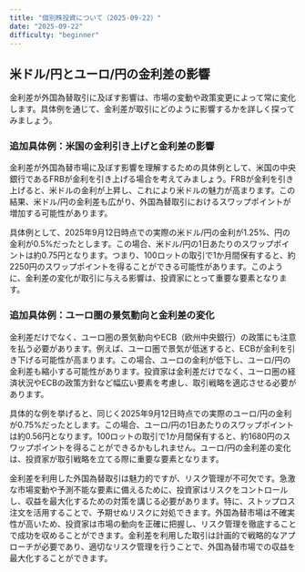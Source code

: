 ```yaml
---
title: "個別株投資について（2025-09-22）"
date: "2025-09-22"
difficulty: "beginner"
---
```


## 米ドル/円とユーロ/円の金利差の影響

金利差が外国為替取引に及ぼす影響は、市場の変動や政策変更によって常に変化します。具体例を通じて、金利差が取引にどのように影響するかを詳しく探ってみましょう。

### 追加具体例：米国の金利引き上げと金利差の影響

金利差が外国為替市場に及ぼす影響を理解するための具体例として、米国の中央銀行であるFRBが金利を引き上げる場合を考えてみましょう。FRBが金利を引き上げると、米ドルの金利が上昇し、これにより米ドルの魅力が高まります。この結果、米ドル/円の金利差も広がり、外国為替取引におけるスワップポイントが増加する可能性があります。

具体例として、2025年9月12日時点での実際の米ドル/円の金利が1.25%、円の金利が0.5%だったとします。この場合、米ドル/円の1日あたりのスワップポイントは約0.75円となります。つまり、100ロットの取引で1か月間保有すると、約2250円のスワップポイントを得ることができる可能性があります。このように、金利差の変化が取引に与える影響は、投資家にとって重要な要素となります。

### 追加具体例：ユーロ圏の景気動向と金利差の変化

金利差だけでなく、ユーロ圏の景気動向やECB（欧州中央銀行）の政策にも注意を払う必要があります。例えば、ユーロ圏で景気が低迷すると、ECBが金利を引き下げる可能性が高まります。この場合、ユーロの金利が低下し、ユーロ/円の金利差も縮小する可能性があります。投資家は金利差だけでなく、ユーロ圏の経済状況やECBの政策方針など幅広い要素を考慮し、取引戦略を適応させる必要があります。

具体的な例を挙げると、同じく2025年9月12日時点での実際のユーロ/円の金利が0.75%だったとします。この場合、ユーロ/円の1日あたりのスワップポイントは約0.56円となります。100ロットの取引で1か月間保有すると、約1680円のスワップポイントを得ることができるかもしれません。ユーロ/円の金利差の変化は、投資家が取引戦略を立てる際に重要な要素となります。

金利差を利用した外国為替取引は魅力的ですが、リスク管理が不可欠です。急激な市場変動や予測不能な要素に備えるために、投資家はリスクをコントロールし、収益を最大化するための対策を講じる必要があります。特に、ストップロス注文を活用することで、予期せぬリスクに対処できます。外国為替市場は不確実性が高いため、投資家は市場の動向を正確に把握し、リスク管理を徹底することで成功を収めることができます。金利差を利用した取引は計画的で戦略的なアプローチが必要であり、適切なリスク管理を行うことで、外国為替市場での収益を最大化することができます。
